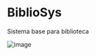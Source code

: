 # BiblioSys

Sistema base para biblioteca

![image](https://github.com/arthurrogado/bibliosys/assets/101647146/aae0ff0e-f537-4acc-b9a2-8700690f7232)
